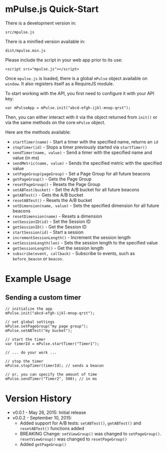# mPulse.js Quick-Start

There is a development version in:

    src/mpulse.js

There is a minified version available in:

    dist/mpulse.min.js

Please include the script in your web app prior to its use:

    <script src="mpulse.js"></script>

Once `mpulse.js` is loaded, there is a global `mPulse` object available on `window`.  It also registers itself as a RequireJS module.

To start working with the API, you first need to configure it with your API key:

    var mPulseApp = mPulse.init("abcd-efgh-ijkl-mnop-qrst");

Then, you can either interact with it via the object returned from `init()` or via the same methods on the core `mPulse` object.

Here are the methods available:

* `startTimer(name)` - Start a timer with the specified name, returns an `id`
* `stopTimer(id)` - Stops a timer previously started via `startTimer()`
* `sendTimer(name, value)` - Send a timer with the specified name and value (in ms)
* `sendMetric(name, value)` - Sends the specified metric with the specified value
* `setPageGroup(pageGroup)` - Set a Page Group for all future beacons
* `getPageGroup()` - Gets the Page Group
* `resetPageGroup()` - Resets the Page Group
* `setABTest(bucket)` - Set the A/B bucket for all future beacons
* `getABTest()` - Gets the A/B bucket
* `resetABTest()` - Resets the A/B bucket
* `setDimension(name, value)` - Sets the specified dimension for all future beacons
* `resetDimension(name)` - Resets a dimension
* `setSessionID(id)` - Set the Session ID
* `getSessionID()` - Get the Session ID
* `startSession(id)` - Start a session
* `incrementSessionLength()` - Increment the session length
* `setSessionLength(len)` - Sets the session length to the specified value
* `getSessionLength()` - Get the session length
* `subscribe(event, callback)` - Subscribe to events, such as `before_beacon` or `beacon`.

# Example Usage

## Sending a custom timer

```
// initialize the app
mPulse.init("abcd-efgh-ijkl-mnop-qrst");

// set global settings
mPulse.setPageGroup("my page group");
mPulse.setABTest("my bucket");

// start the timer
var timerId = mPulse.startTimer("Timer1");

// ... do your work ...

// stop the timer
mPulse.stopTimer(timerId); // sends a beacon

// or, you can specify the amount of time
mPulse.sendTimer("Timer2", 500); // in ms
```

# Version History

* v0.0.1 - May 26, 2015: Initial release
* v0.0.2 - September 10, 2015:
    * Added support for A/B tests: `setABTest()`, `getABTest()` and `resetABTest()` functions added
    * BREAKING Change: `setViewGroup()` was changed to `setPageGroup()`.  `resetViewGroup()` was changed to `resetPageGroup()`
    * Added `getPageGroup()`